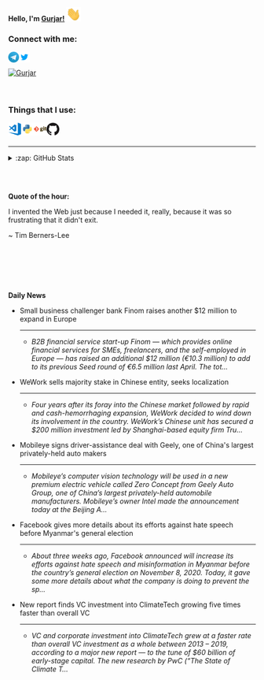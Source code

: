 #### Hello, I'm [Gurjar!](https://GurjarKing.github.io) <img src="https://raw.githubusercontent.com/ABSphreak/ABSphreak/master/gifs/Hi.gif" width="30px"></h2>


### Connect with me:

[<img align="left" alt="Gurjar | Telegram" width="22px" src="https://raw.githubusercontent.com/github/explore/80688e429a7d4ef2fca1e82350fe8e3517d3494d/topics/telegram/telegram.png" />][Telegram]
[<img align="left" alt="Gurjar | Twitter" width="22px" src="https://raw.githubusercontent.com/github/explore/80688e429a7d4ef2fca1e82350fe8e3517d3494d/topics/twitter/twitter.png" />][Twitter]
<br >
<br >
<a href="https://github.com/GurjarKing"><img src="https://komarev.com/ghpvc/?username=GurjarKing" alt="Gurjar" /></a> <br />
<br />
<br />
<!-- <br >

![](https://visitor-badge.glitch.me/badge?page_id=GurjarKing)

<br /> -->

### Things that I use:

[<img align="left" alt="Visual Studio Code" width="26px" src="https://raw.githubusercontent.com/github/explore/80688e429a7d4ef2fca1e82350fe8e3517d3494d/topics/visual-studio-code/visual-studio-code.png" />][VSCode]
[<img align="left" alt="Python" width="26px" src="https://raw.githubusercontent.com/github/explore/80688e429a7d4ef2fca1e82350fe8e3517d3494d/topics/python/python.png" />][Python]
[<img align="left" alt="Git" width="26px" src="https://raw.githubusercontent.com/github/explore/80688e429a7d4ef2fca1e82350fe8e3517d3494d/topics/git/git.png" />][Git]
[<img align="left" alt="GitHub" width="26px" src="https://raw.githubusercontent.com/github/explore/78df643247d429f6cc873026c0622819ad797942/topics/github/github.png" />][Github]

<br />
<br />

---
<details>
  <summary>:zap: GitHub Stats</summary>

<img align="left" alt="Gurjar's Github Stats" src="https://github-readme-stats.vercel.app/api?username=GurjarKing&show_icons=true&hide_border=true&count_private=true&include_all_commit=true&theme=algolia" />

</details>

<!-- ### 🔔 My latest tweet
<a href="https://twitter.com/Gurjar_King43" target="_blank">
	<img src="https://github.com/GurjarKing/GurjarKing/raw/master/tweet.png" width="70%" align="center" alt="Click to view on Twitter" title="My latest tweet, as an image"/>
</a> -->
<br>

<pre>

</pre>

**Quote of the hour:**

I invented the Web just because I needed it, really, because it was so frustrating that it didn't exit.

~ Tim Berners-Lee
<pre>

</pre>
<br>
<pre>


</pre>
<strong>Daily News</strong>
  
  - Small business challenger bank Finom raises another $12 million to expand in Europe
     <hr/>
     
      - *B2B financial service start-up Finom — which provides online financial services for SMEs, freelancers, and the self-employed in Europe — has raised an additional $12 million (€10.3 million) to add to its previous Seed round of €6.5 million last April. The tot…*
     
  - WeWork sells majority stake in Chinese entity, seeks localization
      <hr/>
      
      - *Four years after its foray into the Chinese market followed by rapid and cash-hemorrhaging expansion, WeWork decided to wind down its involvement in the country. WeWork’s Chinese unit has secured a $200 million investment led by Shanghai-based equity firm Tru…*
      
  - Mobileye signs driver-assistance deal with Geely, one of China's largest privately-held auto makers
      <hr/>
      
      - *Mobileye’s computer vision technology will be used in a new premium electric vehicle called Zero Concept from Geely Auto Group, one of China’s largest privately-held automobile manufacturers. Mobileye’s owner Intel made the announcement today at the Beijing A…*
      
  - Facebook gives more details about its efforts against hate speech before Myanmar's general election
      <hr/>
      
      - *About three weeks ago, Facebook announced will increase its efforts against hate speech and misinformation in Myanmar before the country’s general election on November 8, 2020. Today, it gave some more details about what the company is doing to prevent the sp…*
       
  - New report finds VC investment into ClimateTech growing five times faster than overall VC
      <hr/>
       
       - *VC and corporate investment into ClimateTech grew at a faster rate than overall VC investment as a whole between 2013 – 2019, according to a major new report — to the tune of $60 billion of early-stage capital. The new research by PwC (“The State of Climate T…*
      

<br />

[VSCode]: https://code.visualstudio.com/
[Python]: https://www.python.org/
[Git]: https://git-scm.com/
[Github]: https://github.com/
[Telegram]: https://t.me/Gurjar_King/
[Twitter]: https://twitter.com/Gurjar_King43/
